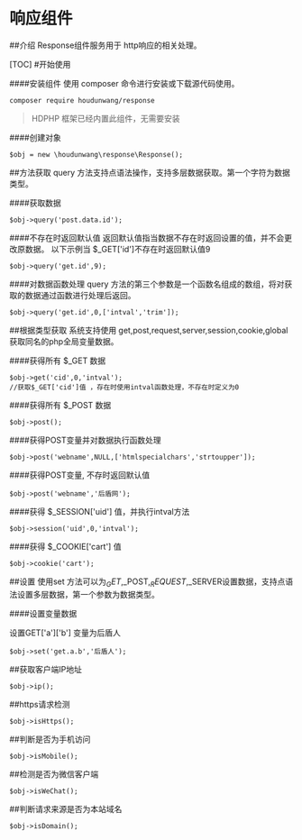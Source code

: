 # 响应组件

##介绍
Response组件服务用于 http响应的相关处理。 

[TOC]
#开始使用

####安装组件
使用 composer 命令进行安装或下载源代码使用。

```
composer require houdunwang/response
```
> HDPHP 框架已经内置此组件，无需要安装

####创建对象
```
$obj = new \houdunwang\response\Response();
```

##方法获取
query 方法支持点语法操作，支持多层数据获取。第一个字符为数据类型。

####获取数据
```
$obj->query('post.data.id');
```

####不存在时返回默认值
返回默认值指当数据不存在时返回设置的值，并不会更改原数据。
以下示例当 $_GET['id']不存在时返回默认值9
```
$obj->query('get.id',9);
```

####对数据函数处理
query 方法的第三个参数是一个函数名组成的数组，将对获取的数据通过函数进行处理后返回。
```
$obj->query('get.id',0,['intval','trim']);
```

##根据类型获取
系统支持使用 get,post,request,server,session,cookie,global获取同名的php全局变量数据。

####获得所有 $_GET 数据

```
$obj->get('cid',0,'intval'); 
//获取$_GET['cid']值 ，存在时使用intval函数处理，不存在时定义为0
```

####获得所有 $_POST 数据

```
$obj->post(); 
```

####获得POST变量并对数据执行函数处理

```
$obj->post('webname',NULL,['htmlspecialchars','strtoupper']); 
```

####获得POST变量, 不存时返回默认值

```
$obj->post('webname','后盾网'); 
```

####获得 $_SESSION['uid'] 值，并执行intval方法

```
$obj->session('uid',0,'intval'); 
```

####获得 $_COOKIE['cart'] 值

```
$obj->cookie('cart'); 
```

##设置
使用set 方法可以为$_GET,$_POST,$_REQUEST,$_SERVER设置数据，支持点语法设置多层数据，第一个参数为数据类型。

####设置变量数据

设置GET['a']['b'] 变量为后盾人

```
$obj->set('get.a.b','后盾人');
```

##获取客户端IP地址

```
$obj->ip();
```

##https请求检测

```
$obj->isHttps();
```
##判断是否为手机访问

```
$obj->isMobile();
```

##检测是否为微信客户端

```
$obj->isWeChat();
```

##判断请求来源是否为本站域名

```
$obj->isDomain();
```



